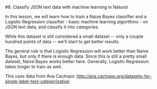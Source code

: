 #8. Classify JSON text data with machine learning in Natural

In this lesson, we will learn how to train a Naive Bayes classifier and a Logistic Regression classifier - basic machine learning algorithms - on JSON text data, and classify it into categories.

While this dataset is still considered a small dataset -- only a couple hundred points of data -- we'll start to get better results.

The general rule is that Logistic Regression will work better than Naive Bayes, but only if there is enough data. Since this is still a pretty small dataset, Naive Bayes works better here. Generally, Logistic Regression takes longer to train as well. 

This uses data from Ana Cachopo: http://ana.cachopo.org/datasets-for-single-label-text-categorization